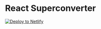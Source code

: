 # React Superconverter
[![Deploy to Netlify](https://github.com/appoung/superconverter/actions/workflows/deploy-netlify.yml/badge.svg)](https://github.com/appoung/superconverter/actions/workflows/deploy-netlify.yml)
